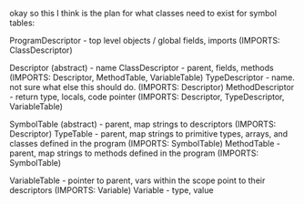 okay so this I think is the plan for what classes need to exist for symbol tables:

ProgramDescriptor - top level objects / global fields, imports (IMPORTS: ClassDescriptor)

Descriptor (abstract) - name
ClassDescriptor - parent, fields, methods (IMPORTS: Descriptor, MethodTable, VariableTable)
TypeDescriptor - name. not sure what else this should do. (IMPORTS: Descriptor)
MethodDescriptor - return type, locals, code pointer (IMPORTS: Descriptor, TypeDescriptor, VariableTable)

SymbolTable (abstract) - parent, map strings to descriptors (IMPORTS: Descriptor)
TypeTable - parent, map strings to primitive types, arrays, and classes defined in the program (IMPORTS: SymbolTable)
MethodTable - parent, map strings to methods defined in the program (IMPORTS: SymbolTable)

VariableTable - pointer to parent, vars within the scope point to their descriptors (IMPORTS: Variable)
Variable - type, value
